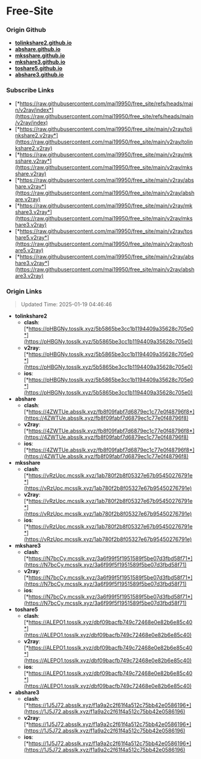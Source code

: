 # Free-Site

### Origin Github

- [**tolinkshare2.github.io**](https://github.com/tolinkshare2/tolinkshare2.github.io)
- [**abshare.github.io**](https://github.com/abshare/abshare.github.io)
- [**mksshare.github.io**](https://github.com/mksshare/mksshare.github.io)
- [**mkshare3.github.io**](https://github.com/mkshare3/mkshare3.github.io)
- [**toshare5.github.io**](https://github.com/toshare5/toshare5.github.io)
- [**abshare3.github.io**](https://github.com/abshare3/abshare3.github.io)

### Subscribe Links

- [*https://raw.githubusercontent.com/mai19950/free_site/refs/heads/main/v2ray/index*](https://raw.githubusercontent.com/mai19950/free_site/refs/heads/main/v2ray/index)
- [*https://raw.githubusercontent.com/mai19950/free_site/main/v2ray/tolinkshare2.v2ray*](https://raw.githubusercontent.com/mai19950/free_site/main/v2ray/tolinkshare2.v2ray)
- [*https://raw.githubusercontent.com/mai19950/free_site/main/v2ray/mksshare.v2ray*](https://raw.githubusercontent.com/mai19950/free_site/main/v2ray/mksshare.v2ray)
- [*https://raw.githubusercontent.com/mai19950/free_site/main/v2ray/abshare.v2ray*](https://raw.githubusercontent.com/mai19950/free_site/main/v2ray/abshare.v2ray)
- [*https://raw.githubusercontent.com/mai19950/free_site/main/v2ray/mkshare3.v2ray*](https://raw.githubusercontent.com/mai19950/free_site/main/v2ray/mkshare3.v2ray)
- [*https://raw.githubusercontent.com/mai19950/free_site/main/v2ray/toshare5.v2ray*](https://raw.githubusercontent.com/mai19950/free_site/main/v2ray/toshare5.v2ray)
- [*https://raw.githubusercontent.com/mai19950/free_site/main/v2ray/abshare3.v2ray*](https://raw.githubusercontent.com/mai19950/free_site/main/v2ray/abshare3.v2ray)

### Origin Links

> Updated Time: 2025-01-19 04:46:46

- **tolinkshare2**
  - **clash**: [*https://pHBGNy.tosslk.xyz/5b5865be3cc1b1194409a35628c705e0*](https://pHBGNy.tosslk.xyz/5b5865be3cc1b1194409a35628c705e0)
  - **v2ray**: [*https://pHBGNy.tosslk.xyz/5b5865be3cc1b1194409a35628c705e0*](https://pHBGNy.tosslk.xyz/5b5865be3cc1b1194409a35628c705e0)
  - **ios**: [*https://pHBGNy.tosslk.xyz/5b5865be3cc1b1194409a35628c705e0*](https://pHBGNy.tosslk.xyz/5b5865be3cc1b1194409a35628c705e0)
- **abshare**
  - **clash**: [*https://4ZWTUe.absslk.xyz/fb8f09fabf7d6879ec1c77e0f48796f8*](https://4ZWTUe.absslk.xyz/fb8f09fabf7d6879ec1c77e0f48796f8)
  - **v2ray**: [*https://4ZWTUe.absslk.xyz/fb8f09fabf7d6879ec1c77e0f48796f8*](https://4ZWTUe.absslk.xyz/fb8f09fabf7d6879ec1c77e0f48796f8)
  - **ios**: [*https://4ZWTUe.absslk.xyz/fb8f09fabf7d6879ec1c77e0f48796f8*](https://4ZWTUe.absslk.xyz/fb8f09fabf7d6879ec1c77e0f48796f8)
- **mksshare**
  - **clash**: [*https://vRzUpc.mcsslk.xyz/1ab780f2b8f05327e67b95450276791e*](https://vRzUpc.mcsslk.xyz/1ab780f2b8f05327e67b95450276791e)
  - **v2ray**: [*https://vRzUpc.mcsslk.xyz/1ab780f2b8f05327e67b95450276791e*](https://vRzUpc.mcsslk.xyz/1ab780f2b8f05327e67b95450276791e)
  - **ios**: [*https://vRzUpc.mcsslk.xyz/1ab780f2b8f05327e67b95450276791e*](https://vRzUpc.mcsslk.xyz/1ab780f2b8f05327e67b95450276791e)
- **mkshare3**
  - **clash**: [*https://N7bcCy.mcsslk.xyz/3a6f99f5f1951589f5be07d3fbd58f71*](https://N7bcCy.mcsslk.xyz/3a6f99f5f1951589f5be07d3fbd58f71)
  - **v2ray**: [*https://N7bcCy.mcsslk.xyz/3a6f99f5f1951589f5be07d3fbd58f71*](https://N7bcCy.mcsslk.xyz/3a6f99f5f1951589f5be07d3fbd58f71)
  - **ios**: [*https://N7bcCy.mcsslk.xyz/3a6f99f5f1951589f5be07d3fbd58f71*](https://N7bcCy.mcsslk.xyz/3a6f99f5f1951589f5be07d3fbd58f71)
- **toshare5**
  - **clash**: [*https://ALEPO1.tosslk.xyz/dbf09bacfb749c72468e0e82b6e85c40*](https://ALEPO1.tosslk.xyz/dbf09bacfb749c72468e0e82b6e85c40)
  - **v2ray**: [*https://ALEPO1.tosslk.xyz/dbf09bacfb749c72468e0e82b6e85c40*](https://ALEPO1.tosslk.xyz/dbf09bacfb749c72468e0e82b6e85c40)
  - **ios**: [*https://ALEPO1.tosslk.xyz/dbf09bacfb749c72468e0e82b6e85c40*](https://ALEPO1.tosslk.xyz/dbf09bacfb749c72468e0e82b6e85c40)
- **abshare3**
  - **clash**: [*https://1J5J72.absslk.xyz/f1a9a2c2f61f4a512c75bb42e0586196*](https://1J5J72.absslk.xyz/f1a9a2c2f61f4a512c75bb42e0586196)
  - **v2ray**: [*https://1J5J72.absslk.xyz/f1a9a2c2f61f4a512c75bb42e0586196*](https://1J5J72.absslk.xyz/f1a9a2c2f61f4a512c75bb42e0586196)
  - **ios**: [*https://1J5J72.absslk.xyz/f1a9a2c2f61f4a512c75bb42e0586196*](https://1J5J72.absslk.xyz/f1a9a2c2f61f4a512c75bb42e0586196)
